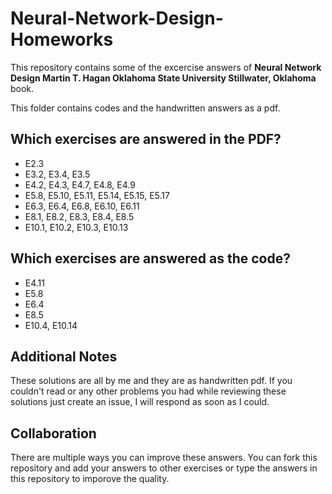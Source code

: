 # Neural-Network-Design-Homeworks
This repository contains some of the excercise answers of **Neural Network Design Martin T. Hagan Oklahoma State University Stillwater, Oklahoma** book.

This folder contains codes and the handwritten answers as a pdf.
## Which exercises are answered in the PDF?
- E2.3
- E3.2, E3.4, E3.5
- E4.2, E4.3, E4.7, E4.8, E4.9
- E5.8, E5.10, E5.11, E5.14, E5.15, E5.17
- E6.3, E6.4, E6.8, E6.10, E6.11
- E8.1, E8.2, E8.3, E8.4, E8.5
- E10.1, E10.2, E10.3, E10.13

## Which exercises are answered as the code?
- E4.11
- E5.8
- E6.4
- E8.5
- E10.4, E10.14

## Additional Notes
These solutions are all by me and they are as handwritten pdf. If you couldn't read or any other problems you had while reviewing these solutions just create an issue, I will respond as soon as I could.

## Collaboration
There are multiple ways you can improve these answers. You can fork this repository and add your answers to other exercises or type the answers in this repository to imporove the quality.
